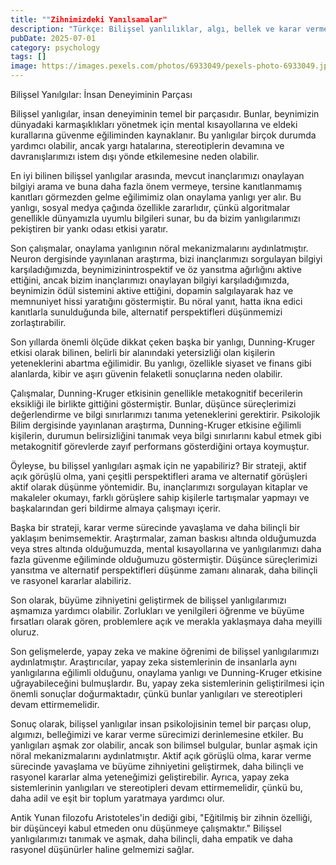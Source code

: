 ```yaml
---
title: ""Zihnimizdeki Yanılsamalar"
description: "Türkçe: Bilişsel yanlılıklar, algı, bellek ve karar vermede sistemli hatalardır. Rasyonel seçim y..."
pubDate: 2025-07-01
category: psychology
tags: []
image: https://images.pexels.com/photos/6933049/pexels-photo-6933049.jpeg?auto=compress&cs=tinysrgb&h=650&w=940
---
```


Bilişsel Yanılgılar: İnsan Deneyiminin Parçası

Bilişsel yanlıgılar, insan deneyiminin temel bir parçasıdır. Bunlar, beynimizin dünyadaki karmaşıklıkları yönetmek için mental kısayollarına ve eldeki kurallarına güvenme eğiliminden kaynaklanır. Bu yanlıgılar birçok durumda yardımcı olabilir, ancak yargı hatalarına, stereotiplerin devamına ve davranışlarımızı istem dışı yönde etkilemesine neden olabilir.

En iyi bilinen bilişsel yanlıgılar arasında, mevcut inançlarımızı onaylayan bilgiyi arama ve buna daha fazla önem vermeye, tersine kanıtlanmamış kanıtları görmezden gelme eğilimimiz olan onaylama yanlıgı yer alır. Bu yanlıgı, sosyal medya çağında özellikle zararlıdır, çünkü algoritmalar genellikle dünyamızla uyumlu bilgileri sunar, bu da bizim yanlıgılarımızı pekiştiren bir yankı odası etkisi yaratır.

Son çalışmalar, onaylama yanlıgının nöral mekanizmalarını aydınlatmıştır. Neuron dergisinde yayınlanan araştırma, bizi inançlarımızı sorgulayan bilgiyi karşıladığımızda, beynimizinintrospektif ve öz yansıtma ağırlığını aktive ettiğini, ancak bizim inançlarımızı onaylayan bilgiyi karşıladığımızda, beynimizin ödül sistemini aktive ettiğini, dopamin salgılayarak haz ve memnuniyet hissi yaratığını göstermiştir. Bu nöral yanıt, hatta ikna edici kanıtlarla sunulduğunda bile, alternatif perspektifleri düşünmemizi zorlaştırabilir.

Son yıllarda önemli ölçüde dikkat çeken başka bir yanlıgı, Dunning-Kruger etkisi olarak bilinen, belirli bir alanındaki yetersizliği olan kişilerin yeteneklerini abartma eğilimidir. Bu yanlıgı, özellikle siyaset ve finans gibi alanlarda, kibir ve aşırı güvenin felaketli sonuçlarına neden olabilir.

Çalışmalar, Dunning-Kruger etkisinin genellikle metakognitif becerilerin eksikliği ile birlikte gittiğini göstermiştir. Bunlar, düşünce süreçlerimizi değerlendirme ve bilgi sınırlarımızı tanıma yeteneklerini gerektirir. Psikolojik Bilim dergisinde yayınlanan araştırma, Dunning-Kruger etkisine eğilimli kişilerin, durumun belirsizliğini tanımak veya bilgi sınırlarını kabul etmek gibi metakognitif görevlerde zayıf performans gösterdiğini ortaya koymuştur.

Öyleyse, bu bilişsel yanlıgıları aşmak için ne yapabiliriz? Bir strateji, aktif açık görüşlü olma, yani çeşitli perspektifleri arama ve alternatif görüşleri aktif olarak düşünme yöntemidir. Bu, inançlarımızı sorgulayan kitaplar ve makaleler okumayı, farklı görüşlere sahip kişilerle tartışmalar yapmayı ve başkalarından geri bildirme almaya çalışmayı içerir.

Başka bir strateji, karar verme sürecinde yavaşlama ve daha bilinçli bir yaklaşım benimsemektir. Araştırmalar, zaman baskısı altında olduğumuzda veya stres altında olduğumuzda, mental kısayollarına ve yanlıgılarımızı daha fazla güvenme eğiliminde olduğumuzu göstermiştir. Düşünce süreçlerimizi yansıtma ve alternatif perspektifleri düşünme zamanı alınarak, daha bilinçli ve rasyonel kararlar alabiliriz.

Son olarak, büyüme zihniyetini geliştirmek de bilişsel yanlıgılarımızı aşmamıza yardımcı olabilir. Zorlukları ve yenilgileri öğrenme ve büyüme fırsatları olarak gören, problemlere açık ve merakla yaklaşmaya daha meyilli oluruz.

Son gelişmelerde, yapay zeka ve makine öğrenimi de bilişsel yanlıgılarımızı aydınlatmıştır. Araştırıcılar, yapay zeka sistemlerinin de insanlarla aynı yanlıgılarına eğilimli olduğunu, onaylama yanlıgı ve Dunning-Kruger etkisine uğrayabileceğini bulmuşlardır. Bu, yapay zeka sistemlerinin geliştirilmesi için önemli sonuçlar doğurmaktadır, çünkü bunlar yanlıgıları ve stereotipleri devam ettirmemelidir.

Sonuç olarak, bilişsel yanlıgılar insan psikolojisinin temel bir parçası olup, algımızı, belleğimizi ve karar verme sürecimizi derinlemesine etkiler. Bu yanlıgıları aşmak zor olabilir, ancak son bilimsel bulgular, bunlar aşmak için nöral mekanizmalarını aydınlatmıştır. Aktif açık görüşlü olma, karar verme sürecinde yavaşlama ve büyüme zihniyetini geliştirmek, daha bilinçli ve rasyonel kararlar alma yeteneğimizi geliştirebilir. Ayrıca, yapay zeka sistemlerinin yanlıgıları ve stereotipleri devam ettirmemelidir, çünkü bu, daha adil ve eşit bir toplum yaratmaya yardımcı olur.

Antik Yunan filozofu Aristoteles'in dediği gibi, "Eğitilmiş bir zihnin özelliği, bir düşünceyi kabul etmeden onu düşünmeye çalışmaktır." Bilişsel yanlıgılarımızı tanımak ve aşmak, daha bilinçli, daha empatik ve daha rasyonel düşünürler haline gelmemizi sağlar.